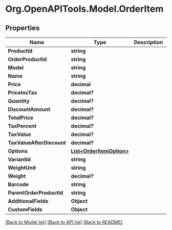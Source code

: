 # Org.OpenAPITools.Model.OrderItem

## Properties

Name | Type | Description | Notes
------------ | ------------- | ------------- | -------------
**ProductId** | **string** |  | [optional] 
**OrderProductId** | **string** |  | [optional] 
**Model** | **string** |  | [optional] 
**Name** | **string** |  | [optional] 
**Price** | **decimal** |  | [optional] 
**PriceIncTax** | **decimal?** |  | [optional] 
**Quantity** | **decimal?** |  | [optional] 
**DiscountAmount** | **decimal?** |  | [optional] 
**TotalPrice** | **decimal?** |  | [optional] 
**TaxPercent** | **decimal?** |  | [optional] 
**TaxValue** | **decimal?** |  | [optional] 
**TaxValueAfterDiscount** | **decimal?** |  | [optional] 
**Options** | [**List&lt;OrderItemOption&gt;**](OrderItemOption.md) |  | [optional] 
**VariantId** | **string** |  | [optional] 
**WeightUnit** | **string** |  | [optional] 
**Weight** | **decimal?** |  | [optional] 
**Barcode** | **string** |  | [optional] 
**ParentOrderProductId** | **string** |  | [optional] 
**AdditionalFields** | **Object** |  | [optional] 
**CustomFields** | **Object** |  | [optional] 

[[Back to Model list]](../README.md#documentation-for-models) [[Back to API list]](../README.md#documentation-for-api-endpoints) [[Back to README]](../README.md)

